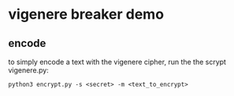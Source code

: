 # vigenere breaker demo

## encode

to simply encode a text with the vigenere cipher, run the the scrypt vigenere.py:

```
python3 encrypt.py -s <secret> -m <text_to_encrypt>
```

